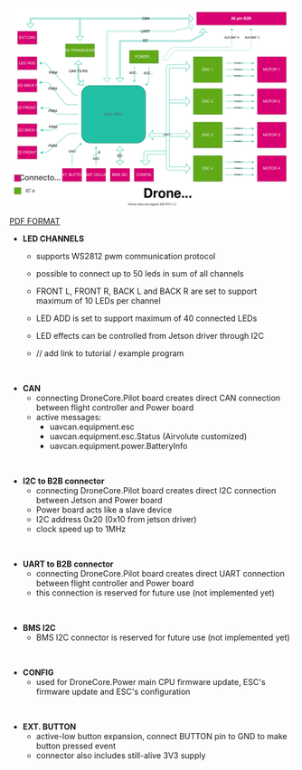 ![power_board_block_diagram.svg](uploads/7e9247c44d5a675a3d181d98849318b0/power_board_block_diagram.svg)

[PDF FORMAT](uploads/8de001d3a2ea623b41782ea7e04a6803/power_board_block_diagram.pdf)

- **LED CHANNELS**
  - supports WS2812 pwm communication protocol
  - possible to connect up to 50 leds in sum of all channels
  - FRONT L, FRONT R, BACK L and BACK R are set to support maximum of 10 LEDs per channel
  - LED ADD is set to support maximum of 40 connected LEDs
  - LED effects can be controlled from Jetson driver through I2C    

  - // add link to tutorial / example program

&nbsp;

- **CAN**
  - connecting DroneCore.Pilot board creates direct CAN connection between flight controller and Power board  
  - active messages: 
    - uavcan.equipment.esc
    - uavcan.equipment.esc.Status (Airvolute customized)  
    - uavcan.equipment.power.BatteryInfo

&nbsp;

- **I2C to B2B connector**
  - connecting DroneCore.Pilot board creates direct I2C connection between Jetson and Power board
  - Power board acts like a slave device
  - I2C address 0x20 (0x10 from jetson driver) 
  - clock speed up to 1MHz 

&nbsp;

- **UART to B2B connector**
  - connecting DroneCore.Pilot board creates direct UART connection between flight controller and Power board
  - this connection is reserved for future use (not implemented yet)


&nbsp;

- **BMS I2C**  
  - BMS I2C connector is reserved for future use (not implemented yet)


&nbsp;

- **CONFIG**
  - used for DroneCore.Power main CPU firmware update, ESC's firmware update and ESC's configuration


&nbsp;

- **EXT. BUTTON**
  - active-low button expansion, connect BUTTON pin to GND to make button pressed event 
  - connector also includes still-alive 3V3 supply
